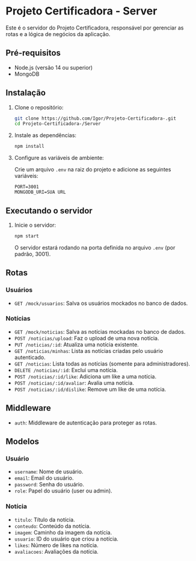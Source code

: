 # Projeto Certificadora - Server

Este é o servidor do Projeto Certificadora, responsável por gerenciar as rotas e a lógica de negócios da aplicação.

## Pré-requisitos

- Node.js (versão 14 ou superior)
- MongoDB

## Instalação

1. Clone o repositório:

   ```sh
   git clone https://github.com/Igor/Projeto-Certificadora-.git
   cd Projeto-Certificadora-/Server
   ```

2. Instale as dependências:

   ```sh
   npm install
   ```

3. Configure as variáveis de ambiente:

   Crie um arquivo `.env` na raiz do projeto e adicione as seguintes variáveis:

   ```env
   PORT=3001
   MONGODB_URI=SUA URL
   ```

## Executando o servidor

1. Inicie o servidor:

   ```sh
   npm start
   ```

   O servidor estará rodando na porta definida no arquivo `.env` (por padrão, 3001).

## Rotas

### Usuários

- `GET /mock/usuarios`: Salva os usuários mockados no banco de dados.

### Notícias

- `GET /mock/noticias`: Salva as notícias mockadas no banco de dados.
- `POST /noticias/upload`: Faz o upload de uma nova notícia.
- `PUT /noticias/:id`: Atualiza uma notícia existente.
- `GET /noticias/minhas`: Lista as notícias criadas pelo usuário autenticado.
- `GET /noticias`: Lista todas as notícias (somente para administradores).
- `DELETE /noticias/:id`: Exclui uma notícia.
- `POST /noticias/:id/like`: Adiciona um like a uma notícia.
- `POST /noticias/:id/avaliar`: Avalia uma notícia.
- `POST /noticias/:id/dislike`: Remove um like de uma notícia.

## Middleware

- `auth`: Middleware de autenticação para proteger as rotas.

## Modelos

### Usuário

- `username`: Nome de usuário.
- `email`: Email do usuário.
- `password`: Senha do usuário.
- `role`: Papel do usuário (user ou admin).

### Notícia

- `titulo`: Título da notícia.
- `conteudo`: Conteúdo da notícia.
- `imagem`: Caminho da imagem da notícia.
- `usuario`: ID do usuário que criou a notícia.
- `likes`: Número de likes na notícia.
- `avaliacoes`: Avaliações da notícia.

#
